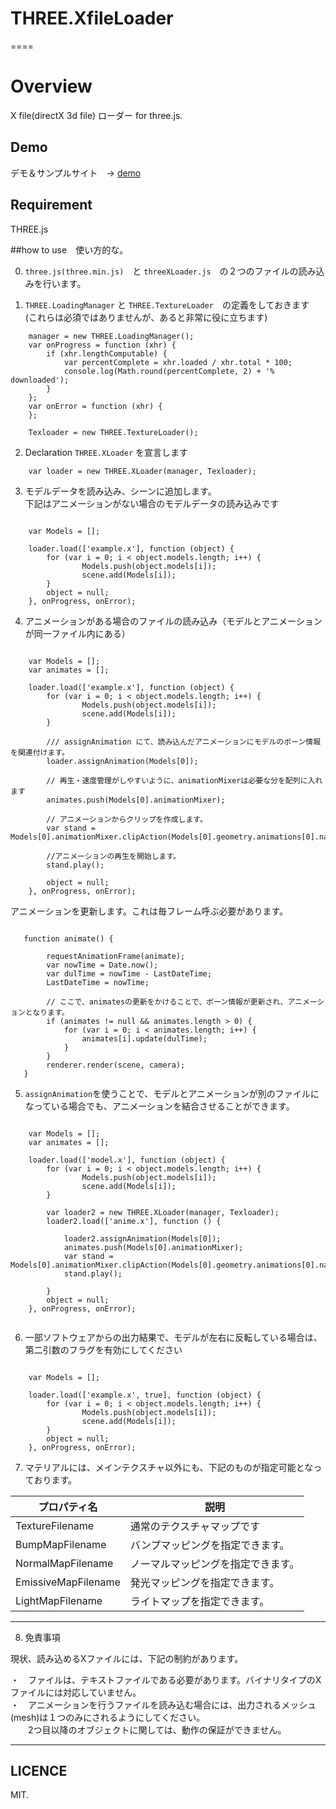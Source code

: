 # THREE.XfileLoader
====
# Overview
X file(directX 3d file) ローダー for three.js.

## Demo

デモ＆サンプルサイト　→ [demo][] 

[demo]: http://adrs2002.com/sandbox/xloader/xfileTest_sepalate.html      "Demo"

## Requirement
THREE.js

##how to use　使い方的な。

0. `three.js(three.min.js)`　と `threeXLoader.js`　の２つのファイルの読み込みを行います。

1.  `THREE.LoadingManager` と `THREE.TextureLoader`　の定義をしておきます  
(これらは必須ではありませんが、あると非常に役に立ちます)

```  
    manager = new THREE.LoadingManager();
    var onProgress = function (xhr) {
        if (xhr.lengthComputable) {
            var percentComplete = xhr.loaded / xhr.total * 100;
            console.log(Math.round(percentComplete, 2) + '% downloaded');
        }
    };
    var onError = function (xhr) {
    };

    Texloader = new THREE.TextureLoader();
```  

2. Declaration `THREE.XLoader` を宣言します

```
    var loader = new THREE.XLoader(manager, Texloader);
```

3. モデルデータを読み込み、シーンに追加します。  
下記はアニメーションがない場合のモデルデータの読み込みです

```

    var Models = [];

    loader.load(['example.x'], function (object) {
        for (var i = 0; i < object.models.length; i++) {
                Models.push(object.models[i]);    
                scene.add(Models[i]);             
        }
        object = null;
    }, onProgress, onError);

```

4. アニメーションがある場合のファイルの読み込み（モデルとアニメーションが同一ファイル内にある）


```

    var Models = [];
    var animates = [];

    loader.load(['example.x'], function (object) {
        for (var i = 0; i < object.models.length; i++) {
                Models.push(object.models[i]);    
                scene.add(Models[i]);             
        }

        /// assignAnimation にて、読み込んだアニメーションにモデルのボーン情報を関連付けます。
        loader.assignAnimation(Models[0]);

        // 再生・速度管理がしやすいように、animationMixerは必要な分を配列に入れます
        animates.push(Models[0].animationMixer);

        // アニメーションからクリップを作成します。
        var stand = Models[0].animationMixer.clipAction(Models[0].geometry.animations[0].name);
        
        //アニメーションの再生を開始します。
        stand.play();
        
        object = null;
    }, onProgress, onError);

```

アニメーションを更新します。これは毎フレーム呼ぶ必要があります。

```

   function animate() {

        requestAnimationFrame(animate);
        var nowTime = Date.now();
        var dulTime = nowTime - LastDateTime;
        LastDateTime = nowTime;

        // ここで、animatesの更新をかけることで、ボーン情報が更新され、アニメーションとなります。
        if (animates != null && animates.length > 0) {
            for (var i = 0; i < animates.length; i++) {
                animates[i].update(dulTime);
            }
        }
        renderer.render(scene, camera);
   }

```

5. `assignAnimation`を使うことで、モデルとアニメーションが別のファイルになっている場合でも、アニメーションを結合させることができます。

```

    var Models = [];
    var animates = [];

    loader.load(['model.x'], function (object) {
        for (var i = 0; i < object.models.length; i++) {
                Models.push(object.models[i]);    
                scene.add(Models[i]);             
        }

        var loader2 = new THREE.XLoader(manager, Texloader);
        loader2.load(['anime.x'], function () {
            
            loader2.assignAnimation(Models[0]); 
            animates.push(Models[0].animationMixer);
            var stand = Models[0].animationMixer.clipAction(Models[0].geometry.animations[0].name);
            stand.play();

        }
        object = null;
    }, onProgress, onError);


```

6. 一部ソフトウェアからの出力結果で、モデルが左右に反転している場合は、第二引数のフラグを有効にしてください

```

    var Models = [];

    loader.load(['example.x', true], function (object) {
        for (var i = 0; i < object.models.length; i++) {
                Models.push(object.models[i]);    
                scene.add(Models[i]);             
        }
        object = null;
    }, onProgress, onError);

```

7. マテリアルには、メインテクスチャ以外にも、下記のものが指定可能となっております。

 プロパティ名| 説明  
  --- |  ---  
  TextureFilename | 通常のテクスチャマップです
  BumpMapFilename | バンプマッピングを指定できます。
  NormalMapFilename | ノーマルマッピングを指定できます。
  EmissiveMapFilename | 発光マッピングを指定できます。
  LightMapFilename | ライトマップを指定できます。

---------------------------------
8. 免責事項

現状、読み込めるXファイルには、下記の制約があります。

・　ファイルは、テキストファイルである必要があります。バイナリタイプのXファイルには対応していません。  
・　アニメーションを行うファイルを読み込む場合には、出力されるメッシュ(mesh)は１つのみにされるようにしてください。  
　　2つ目以降のオブジェクトに関しては、動作の保証ができません。

---------------------------------
## LICENCE
 MIT.